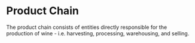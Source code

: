 # Product Chain

The product chain consists of entities directly responsible for the production of wine - i.e. harvesting, processing, warehousing, and selling.

